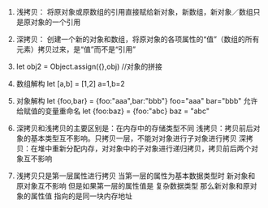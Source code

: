 1. 浅拷贝： 将原对象或原数组的引用直接赋给新对象，新数组，新对象／数组只是原对象的一个引用

2. 深拷贝： 创建一个新的对象和数组，将原对象的各项属性的“值”（数组的所有元素）拷贝过来，是“值”而不是“引用”

3. let obj2 = Object.assign({},obj)  //对象的拼接
4. 数组解构
  let [a,b] = [1,2]   a=1,b=2
5. 对象解构
  let {foo,bar} = {foo:"aaa",bar:"bbb"}  foo="aaa"  bar="bbb"
  允许给赋值的变量重命名 let {foo:baz} = {foo:"abc}  baz = "abc"
6.  深拷贝和浅拷贝的主要区别是：在内存中的存储类型不同
	  浅拷贝：拷贝前后对象的基本类型互不影响。只拷贝一层，不能对对象进行子对象进行拷贝
		深拷贝：在堆中重新分配内存，对对象中的子对象进行递归拷贝，拷贝前后两个对象互不影响

7. 浅拷贝只是第一层属性进行拷贝 当第一层的属性为基本数据类型时 新对象和原对象互不影响
  但是如果第一层的属性值是 复杂数据类型  那么新对象和原对象的属性值 指向的是同一块内存地址